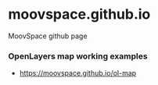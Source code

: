# moovspace.github.io
MoovSpace github page

### OpenLayers map working examples
 - https://moovspace.github.io/ol-map
